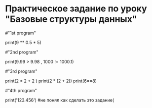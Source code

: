 # Практическое задание по уроку "Базовые структуры данных"

#"1st program"

print(9 ** 0.5 * 5)

#"2nd program"

print(9.99 > 9.98 , 1000 != 1000.1)

#"3rd program"

print(2 * 2 + 2 )
print(2 * (2 + 2))
print(6==8)

#"4th program"

print('123.456')
#не понял как сделать это задание(
